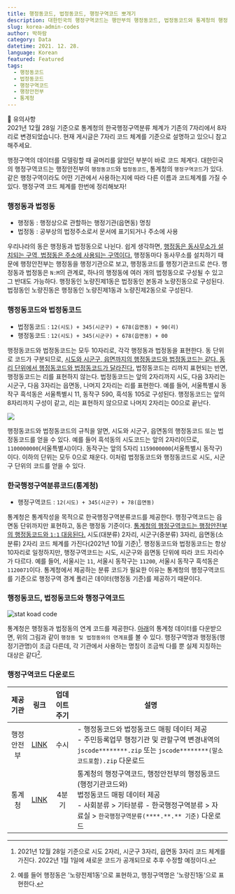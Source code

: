 ```yaml
---
title: 행정동코드, 법정동코드, 행정구역코드 뽀개기
description: 대한민국의 행정구역코드는 행안부의 행정동코드, 법정동코드와 통계청의 행정구역코드가 있다. 복잡한 코드 관계를 한번에 정리한다!
slug: korea-admin-codes
author: 박하람
category: Data
datetime: 2021. 12. 28.
language: Korean
featured: Featured
tags:
  - 행정동코드
  - 법정동코드
  - 행정구역코드
  - 행정안전부
  - 통계청
---
```


<div class="note">

📍 유의사항 <br>
2021년 12월 28일 기준으로 통계청의 한국행정구역분류 체계가 기존의 7자리에서 8자리로 변경되었습니다. 현재 게시글은 7자리 코드 체계를 기준으로 설명하고 있으니 참고해주세요.

</div>

행정구역의 데이터를 모델링할 때 골머리를 앓았던 부분이 바로 코드 체계다. 대한민국의 행정구역코드는 행정안전부의 `행정동코드`와 `법정동코드`, 통계청의 `행정구역코드`가 있다. 같은 행정구역이라도 어떤 기관에서 사용하는지에 따라 다른 이름과 코드체계를 가질 수 있다. 행정구역 코드 체계를 한번에 정리해보자!

### 행정동과 법정동

- 행정동 : 행정상으로 관할하는 행정기관(읍면동) 명칭
- 법정동 : 공부상의 법정주소로서 문서에 표기되거나 주소에 사용

우리나라의 동은 행정동과 법정동으로 나뉜다. 쉽게 생각하면, <u class="line">행정동은 동사무소가 설치되는 구역, 법정동은 주소에 사용되는 구역이다.</u> 행정동마다 동사무소를 설치하기 때문에 행정안전부는 행정동을 행정기관으로 보고, 행정동코드를 행정기관코드로 쓴다. 행정동과 법정동은 `N:M`의 관계로, 하나의 행정동에 여러 개의 법정동으로 구성될 수 있고 그 반대도 가능하다. 행정동인 노량진제1동은 법정동인 본동과 노량진동으로 구성된다. 법정동인 노량진동은 행정동인 노량진제1동과 노량진제2동으로 구성된다.

### 행정동코드와 법정동코드

- 법정동코드 : `12(시도) + 345(시군구) + 678(읍면동) + 90(리)`
- 행정동코드 : `12(시도) + 345(시군구) + 678(읍면동) + 00`

행정동코드와 법정동코드는 모두 10자리로, 각각 행정동과 법정동을 표현한다. 동 단위로 코드가 구분되므로, <u class="line">시도와 시군구, 읍면까지의 행정동코드와 법정동코드는 같다. 동리 단위에서 행정동코드와 법정동코드가 달라진다.</u> 법정동코드는 리까지 표현되는 반면, 행정동코드는 리를 표현하지 않는다. 법정동코드는 앞의 2자리까지 시도, 다음 3자리는 시군구, 다음 3자리는 읍면동, 나머지 2자리는 리를 표현한다. 예를 들어, 서울특별시 동작구 흑석동은 서울특별시 11, 동작구 590, 흑석동 105로 구성된다. 행정동코드는 앞의 8자리까지 구성이 같고, 리는 표현하지 않으므로 나머지 2자리는 00으로 끝난다.

<img src="/korea-admin-codes/korea-admin-code-ex.png" class="img"/>

행정동코드와 법정동코드의 규칙을 알면, 시도와 시군구, 읍면동의 행정동코드 또는 법정동코드를 얻을 수 있다. 예를 들어 흑석동의 시도코드는 앞의 2자리이므로, `1100000000`(서울특별시)이다. 동작구는 앞의 5자리 `1159000000`(서울특별시 동작구)이다. 이하의 단위는 모두 0으로 채운다. 이처럼 법정동코드와 행정동코드로 시도, 시군구 단위의 코드를 얻을 수 있다.

### 한국행정구역분류코드(통계청)

- 행정구역코드 : `12(시도) + 345(시군구) + 78(읍면동)`

통계청은 통계작성을 목적으로 한국행정구역분류코드를 제공한다. 행정구역코드는 읍면동 단위까지만 표현하고, 동은 행정동 기준이다. <u class="line">통계청의 행정구역코드는 행정안전부의 행정동코드와 `1:1` 대응된다.</u> 시도(대분류) 2자리, 시군구(중분류) 3자리, 읍면동(소분류) 2자리 코드 체계를 가진다(2021년 10월 기준)[^1]. 행정동코드와 법정동코드는 항상 10자리로 일정하지만, 행정구역코드는 시도, 시군구와 읍면동 단위에 따라 코드 자리수가 다르다. 예를 들어, 서울시는 `11`, 서울시 동작구는 `11200`, 서울시 동작구 흑석동은 `1120071`이다. 통계청에서 제공하는 분류 코드가 필요한 이유는 통계청의 행정구역코드를 기준으로 행정구역 경계 폴리곤 데이터(행정동 기준)를 제공하기 때문이다.

### 행정동코드, 법정동코드와 행정구역코드

![stat koad code](/korea-admin-codes/stat-koad-code.png)

통계청은 행정동과 법정동의 연계 코드를 제공한다. [아래](#행정구역코드-다운로드)의 통계청 데이터를 다운받으면, 위의 그림과 같이 `행정동 및 법정동와의 연계표`를 볼 수 있다. 행정구역명과 행정동(행정기관명)이 조금 다른데, 각 기관에서 사용하는 명칭이 조금씩 다를 뿐 실제 지칭하는 대상은 같다[^2].

### 행정구역코드 다운로드

|  제공기관  |                                                링크                                                | 업데이트 주기 | 설명                                                                                                                                                                                                 |
| :--------: | :------------------------------------------------------------------------------------------------: | :-----------: | ---------------------------------------------------------------------------------------------------------------------------------------------------------------------------------------------------- |
| 행정안전부 | [LINK](https://www.mois.go.kr/frt/bbs/type001/commonSelectBoardList.do?bbsId=BBSMSTR_000000000052) |     수시      | - 행정동코드와 법정동코드 매핑 데이터 제공 <br> - 주민등록업무 행정기관 및 관할구역 변경내역의 `jscode********.zip` 또는 `jscode********(말소코드포함).zip` 다운로드                                 |
|   통계청   |                   [LINK](https://kssc.kostat.go.kr:8443/ksscNew_web/index.jsp#)                    |     4분기     | 통계청의 행정구역코드, 행정안전부의 행정동코드(행정기관코드와)<br> 법정동코드 매핑 데이터 제공 <br> - 사회분류 > 기타분류 - 한국행정구역분류 > 자료실 > `한국행정구역분류(****.**.** 기준)` 다운로드 |

[^1]: 2021년 12월 28일 기준으로 시도 2자리, 시군구 3자리, 읍면동 3자리 코드 체계를 가진다. 2022년 1월 1일에 새로운 코드가 공개되므로 추후 수정할 예정이다.
[^2]: 예를 들어 행정동은 '노량진제1동'으로 표현하고, 행정구역명은 '노량진1동'으로 표현한다.

